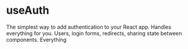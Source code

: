 # useAuth
The simplest way to add authentication to your React app. Handles everything for you. Users, login forms, redirects, sharing state between components. Everything
